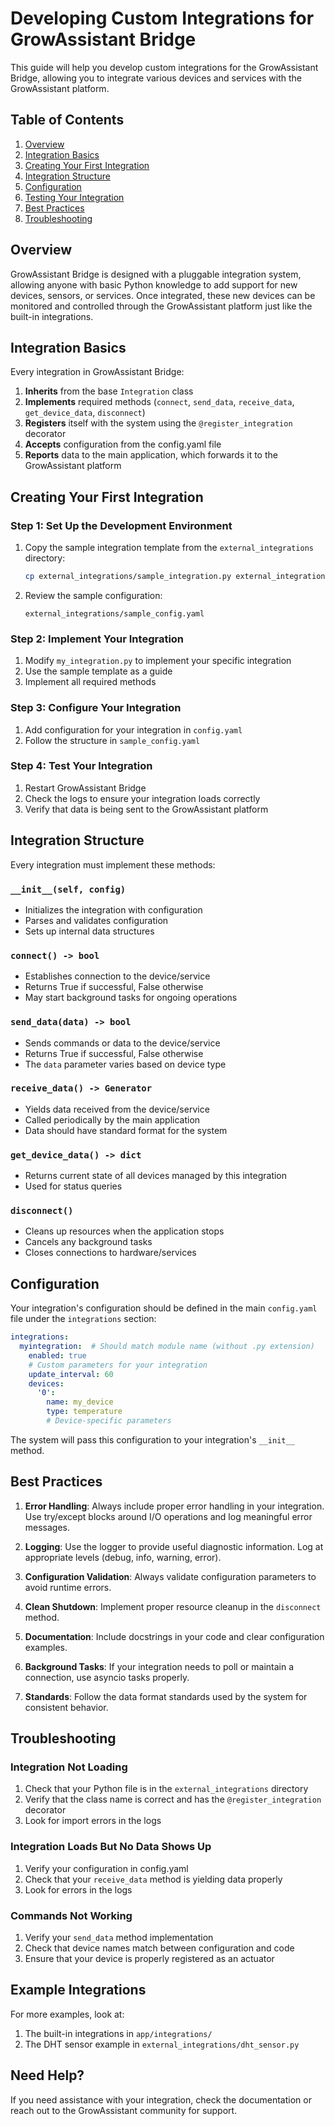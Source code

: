 # Developing Custom Integrations for GrowAssistant Bridge

This guide will help you develop custom integrations for the GrowAssistant Bridge, allowing you to integrate various devices and services with the GrowAssistant platform.

## Table of Contents

1. [Overview](#overview)
2. [Integration Basics](#integration-basics)
3. [Creating Your First Integration](#creating-your-first-integration)
4. [Integration Structure](#integration-structure)
5. [Configuration](#configuration)
6. [Testing Your Integration](#testing-your-integration)
7. [Best Practices](#best-practices)
8. [Troubleshooting](#troubleshooting)

## Overview

GrowAssistant Bridge is designed with a pluggable integration system, allowing anyone with basic Python knowledge to add support for new devices, sensors, or services. Once integrated, these new devices can be monitored and controlled through the GrowAssistant platform just like the built-in integrations.

## Integration Basics

Every integration in GrowAssistant Bridge:

1. **Inherits** from the base `Integration` class
2. **Implements** required methods (`connect`, `send_data`, `receive_data`, `get_device_data`, `disconnect`)
3. **Registers** itself with the system using the `@register_integration` decorator
4. **Accepts** configuration from the config.yaml file
5. **Reports** data to the main application, which forwards it to the GrowAssistant platform

## Creating Your First Integration

### Step 1: Set Up the Development Environment

1. Copy the sample integration template from the `external_integrations` directory:
   ```bash
   cp external_integrations/sample_integration.py external_integrations/my_integration.py
   ```

2. Review the sample configuration:
   ```
   external_integrations/sample_config.yaml
   ```

### Step 2: Implement Your Integration

1. Modify `my_integration.py` to implement your specific integration
2. Use the sample template as a guide
3. Implement all required methods

### Step 3: Configure Your Integration

1. Add configuration for your integration in `config.yaml`
2. Follow the structure in `sample_config.yaml`

### Step 4: Test Your Integration

1. Restart GrowAssistant Bridge
2. Check the logs to ensure your integration loads correctly
3. Verify that data is being sent to the GrowAssistant platform

## Integration Structure

Every integration must implement these methods:

### `__init__(self, config)`

- Initializes the integration with configuration
- Parses and validates configuration
- Sets up internal data structures

### `connect() -> bool`

- Establishes connection to the device/service
- Returns True if successful, False otherwise
- May start background tasks for ongoing operations

### `send_data(data) -> bool`

- Sends commands or data to the device/service
- Returns True if successful, False otherwise
- The `data` parameter varies based on device type

### `receive_data() -> Generator`

- Yields data received from the device/service
- Called periodically by the main application
- Data should have standard format for the system

### `get_device_data() -> dict`

- Returns current state of all devices managed by this integration
- Used for status queries

### `disconnect()`

- Cleans up resources when the application stops
- Cancels any background tasks
- Closes connections to hardware/services

## Configuration

Your integration's configuration should be defined in the main `config.yaml` file under the `integrations` section:

```yaml
integrations:
  myintegration:  # Should match module name (without .py extension)
    enabled: true
    # Custom parameters for your integration
    update_interval: 60
    devices:
      '0':
        name: my_device
        type: temperature
        # Device-specific parameters
```

The system will pass this configuration to your integration's `__init__` method.

## Best Practices

1. **Error Handling**: Always include proper error handling in your integration. Use try/except blocks around I/O operations and log meaningful error messages.

2. **Logging**: Use the logger to provide useful diagnostic information. Log at appropriate levels (debug, info, warning, error).

3. **Configuration Validation**: Always validate configuration parameters to avoid runtime errors.

4. **Clean Shutdown**: Implement proper resource cleanup in the `disconnect` method.

5. **Documentation**: Include docstrings in your code and clear configuration examples.

6. **Background Tasks**: If your integration needs to poll or maintain a connection, use asyncio tasks properly.

7. **Standards**: Follow the data format standards used by the system for consistent behavior.

## Troubleshooting

### Integration Not Loading

1. Check that your Python file is in the `external_integrations` directory
2. Verify that the class name is correct and has the `@register_integration` decorator
3. Look for import errors in the logs

### Integration Loads But No Data Shows Up

1. Verify your configuration in config.yaml
2. Check that your `receive_data` method is yielding data properly
3. Look for errors in the logs

### Commands Not Working

1. Verify your `send_data` method implementation
2. Check that device names match between configuration and code
3. Ensure that your device is properly registered as an actuator

## Example Integrations

For more examples, look at:

1. The built-in integrations in `app/integrations/`
2. The DHT sensor example in `external_integrations/dht_sensor.py`

## Need Help?

If you need assistance with your integration, check the documentation or reach out to the GrowAssistant community for support. 